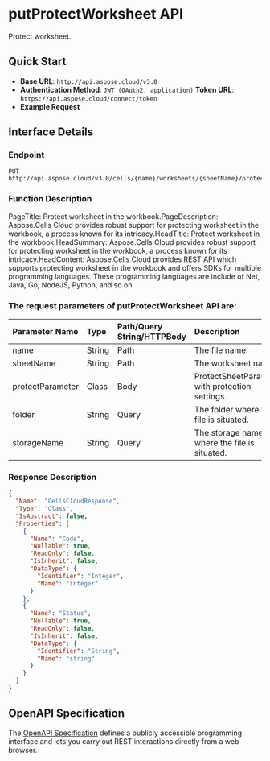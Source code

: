 # **putProtectWorksheet API**

Protect worksheet. 

## **Quick Start**

- **Base URL**: `http://api.aspose.cloud/v3.0`
- **Authentication Method**: `JWT (OAuth2, application)`  **Token URL**: `https://api.aspose.cloud/connect/token`
- **Example Request** 
<script src="https://gist.github.com/aspose-cells-cloud-gists/8a5b324fdf3e574dbd747c1a1e24b05d.js?file=Example30_PutProtectWorksheet.cs"></script>

## **Interface Details**

### **Endpoint** 

```
PUT http://api.aspose.cloud/v3.0/cells/{name}/worksheets/{sheetName}/protection
```

### **Function Description**
PageTitle: Protect worksheet in the workbook.PageDescription: Aspose.Cells Cloud provides robust support for protecting worksheet in the workbook, a process known for its intricacy.HeadTitle: Protect worksheet in the workbook.HeadSummary: Aspose.Cells Cloud provides robust support for protecting worksheet in the workbook, a process known for its intricacy.HeadContent: Aspose.Cells Cloud provides REST API which supports protecting worksheet in the workbook and offers SDKs for multiple programming languages. These programming languages are include of Net, Java, Go, NodeJS, Python, and so on.

### The request parameters of **putProtectWorksheet** API are: 

| Parameter Name | Type | Path/Query String/HTTPBody | Description | 
| :- | :- | :- |:- | 
|name|String|Path|The file name.|
|sheetName|String|Path|The worksheet name.|
|protectParameter|Class|Body|ProtectSheetParameter with protection settings.|
|folder|String|Query|The folder where the file is situated.|
|storageName|String|Query|The storage name where the file is situated.|


### **Response Description**
```json
{
  "Name": "CellsCloudResponse",
  "Type": "Class",
  "IsAbstract": false,
  "Properties": [
    {
      "Name": "Code",
      "Nullable": true,
      "ReadOnly": false,
      "IsInherit": false,
      "DataType": {
        "Identifier": "Integer",
        "Name": "integer"
      }
    },
    {
      "Name": "Status",
      "Nullable": true,
      "ReadOnly": false,
      "IsInherit": false,
      "DataType": {
        "Identifier": "String",
        "Name": "string"
      }
    }
  ]
}
```

## OpenAPI Specification

The [OpenAPI Specification](https://reference.aspose.cloud/cells/#/WorksheetsController/PutProtectWorksheet) defines a publicly accessible programming interface and lets you carry out REST interactions directly from a web browser.


